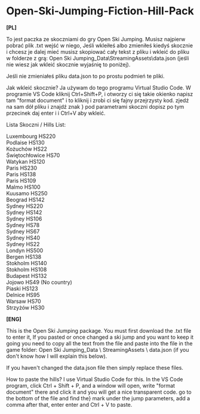 # Open-Ski-Jumping-Fiction-Hill-Pack


<p style="font size: 40px"> <strong> [PL] </strong> </p>

To jest paczka ze skoczniami do gry Open Ski Jumping.
Musisz najpierw pobrać plik .txt wejść w niego, Jeśli wkleiłeś albo zmieniłeś kiedyś skocznie i chcesz je dalej mieć musisz skopiować cały tekst z pliku i wkleić do pliku w folderze z grą: Open Ski Jumping_Data\StreamingAssets\data.json (jeśli nie wiesz jak wkleić skocznie wyjaśnię to poniżej).


Jeśli nie zmieniałeś pliku data.json to po prostu podmień te pliki.


Jak wkleić skocznie?
Ja używam do tego programu Virtual Studio Code.
W programie VS Code kliknij Ctrl+Shift+P, i otworzy ci się takie okienko napisz tam "format document" i to kliknij i zrobi ci się fajny przejrzysty kod.
zjedź na sam dół pliku i znajdź znak } pod parametrami skoczni dopisz po tym przecinek daj enter i i Ctrl+V aby wkleić.


Lista Skoczni / Hills List:



Luxembourg HS220 <br>
Podlaise HS130 <br>
Kożuchów HS22 <br>
Świętochłowice HS70 <br>
Watykan HS120 <br>
Paris HS230 <br>
Paris HS138 <br>
Paris HS109 <br>
Malmo HS100 <br>
Kuusamo HS250 <br>
Beograd HS142 <br>
Sydney HS220 <br>
Sydney HS142 <br>
Sydney HS106 <br>
Sydney HS78 <br>
Sydney HS67 <br>
Sydney HS40 <br>
Sydney HS22 <br>
Londyn HS500 <br>
Bergen HS138 <br>
Stokholm HS140 <br>
Stokholm HS108 <br>
Budapest HS132 <br>
Jojowo HS49 (No country) <br>
Piaski HS123 <br>
Delnice HS95 <br>
Warsaw HS70 <br>
Strzyżów HS30


<p style="font size: 40px"> <strong> [ENG] </strong> </p>


This is the Open Ski Jumping package.
You must first download the .txt file to enter it, If you pasted or once changed a ski jump and you want to keep it going you need to copy all the text from the file and paste into the file in the game folder: Open Ski Jumping_Data \ StreamingAssets \ data.json (if you don't know how I will explain this below).


If you haven't changed the data.json file then simply replace these files.


How to paste the hills?
I use Virtual Studio Code for this.
In the VS Code program, click Ctrl + Shift + P, and a window will open, write "format document" there and click it and you will get a nice transparent code.
go to the bottom of the file and find the} mark under the jump parameters, add a comma after that, enter enter and Ctrl + V to paste.
